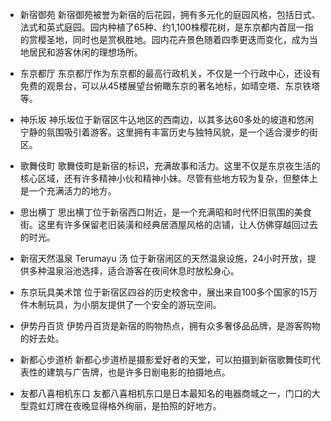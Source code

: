 - ‌新宿御苑
    ‌新宿御苑‌被誉为新宿的后花园，拥有多元化的庭园风格，包括日式、法式和英式庭园。园内种植了65种、约1,100株樱花树，是东京都内首屈一指的赏樱圣地，同时也是赏枫胜地。园内花卉景色随着四季更迭而变化，成为当地居民和游客休闲的理想场所。

- ‌东京都厅‌
    ‌东京都厅‌作为东京都的最高行政机关，不仅是一个行政中心，还设有免费的观景台，可以从45楼展望台俯瞰东京的著名地标，如晴空塔、东京铁塔等。

- ‌神乐坂‌
    神乐坂位于新宿区牛込地区的西南边，以其多达60多处的坡道和悠闲宁静的氛围吸引着游客。这里拥有丰富历史与独特风貌，是一个适合漫步的街区。

- ‌歌舞伎町‌
    歌舞伎町是新宿的标识，充满故事和活力。这里不仅是东京夜生活的核心区域，还有许多精神小伙和精神小妹。尽管有些地方较为复杂，但整体上是一个充满活力的地方。

- ‌思出横丁‌
    思出横丁位于新宿西口附近，是一个充满昭和时代怀旧氛围的美食街。这里有许多保留老旧装潢和经典居酒屋风格的店铺，让人仿佛穿越回过去的时光。

- ‌新宿天然温泉 Terumayu 汤‌
    位于新宿闹区的天然温泉设施，24小时开放，提供多种温泉浴池选择，适合游客在夜间休息时放松身心。

- 东京玩具美术馆‌
    位于新宿区四谷的历史校舍中，展出来自100多个国家的15万件木制玩具，为小朋友提供了一个安全的游玩空间。

- 伊势丹百货‌
    伊势丹百货是新宿的购物热点，拥有众多奢侈品品牌，是游客购物的好去处。
    
- ‌新都心步道桥‌
    新都心步道桥是摄影爱好者的天堂，可以拍摄到新宿歌舞伎町代表性的建筑与广告牌，也是许多日剧电影的拍摄地点。

- 友都八喜相机东口‌
    友都八喜相机东口是日本最知名的电器商城之一，门口的大型霓虹灯牌在夜晚显得格外绚丽，是拍照的好地方。